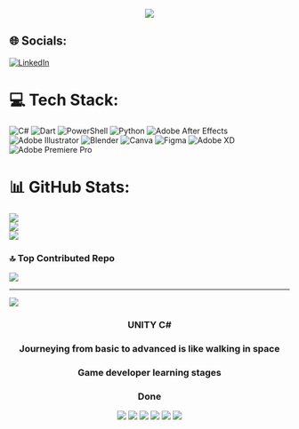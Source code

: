 <p align="center">
<a href="https://github.com/egoscoder/egoscoder"><img src="https://r.resimlink.com/AZdCzqnG8.jpg"></a>
</p>

## 🌐 Socials:
[![LinkedIn](https://img.shields.io/badge/LinkedIn-%230077B5.svg?logo=linkedin&logoColor=white)](https://linkedin.com/in/egemenkaraku%C5%9F/) 

# 💻 Tech Stack:
![C#](https://img.shields.io/badge/c%23-%23239120.svg?style=for-the-badge&logo=csharp&logoColor=white) ![Dart](https://img.shields.io/badge/dart-%230175C2.svg?style=for-the-badge&logo=dart&logoColor=white) ![PowerShell](https://img.shields.io/badge/PowerShell-%235391FE.svg?style=for-the-badge&logo=powershell&logoColor=white) ![Python](https://img.shields.io/badge/python-3670A0?style=for-the-badge&logo=python&logoColor=ffdd54) ![Adobe After Effects](https://img.shields.io/badge/Adobe%20After%20Effects-9999FF.svg?style=for-the-badge&logo=Adobe%20After%20Effects&logoColor=white) ![Adobe Illustrator](https://img.shields.io/badge/adobe%20illustrator-%23FF9A00.svg?style=for-the-badge&logo=adobe%20illustrator&logoColor=white) ![Blender](https://img.shields.io/badge/blender-%23F5792A.svg?style=for-the-badge&logo=blender&logoColor=white) ![Canva](https://img.shields.io/badge/Canva-%2300C4CC.svg?style=for-the-badge&logo=Canva&logoColor=white) ![Figma](https://img.shields.io/badge/figma-%23F24E1E.svg?style=for-the-badge&logo=figma&logoColor=white) ![Adobe XD](https://img.shields.io/badge/Adobe%20XD-470137?style=for-the-badge&logo=Adobe%20XD&logoColor=#FF61F6) ![Adobe Premiere Pro](https://img.shields.io/badge/Adobe%20Premiere%20Pro-9999FF.svg?style=for-the-badge&logo=Adobe%20Premiere%20Pro&logoColor=white)
# 📊 GitHub Stats:
![](https://github-readme-stats.vercel.app/api?username=egoscoder&theme=dracula&hide_border=false&include_all_commits=false&count_private=false)<br/>
![](https://github-readme-streak-stats.herokuapp.com/?user=egoscoder&theme=dracula&hide_border=false)<br/>
![](https://github-readme-stats.vercel.app/api/top-langs/?username=egoscoder&theme=dracula&hide_border=false&include_all_commits=false&count_private=false&layout=compact)

### 🔝 Top Contributed Repo
![](https://github-contributor-stats.vercel.app/api?username=egoscoder&limit=5&theme=dark&combine_all_yearly_contributions=true)

---
[![](https://visitcount.itsvg.in/api?id=egoscoder&icon=9&color=0)](https://visitcount.itsvg.in)
<!-- Proudly created with GPRM ( https://gprm.itsvg.in ) -->
<h3 align="center">UNITY C# </h3>
<h3 align="center">Journeying from basic to advanced is like walking in space </h3>
<h3 align="center">Game developer learning stages </h3>
<h3 align="center">Done</h3>
<p align="center">
  <a href="https://github.com/egoscoder/egoscoder"><img src="https://r.resimlink.com/rgQbLSft7V.png"></a>
  <a href="https://github.com/egoscoder/egoscoder"><img src="https://r.resimlink.com/d6oA3pVvR.png"></a>
  <a href="https://github.com/egoscoder/egoscoder"><img src="https://r.resimlink.com/xca9PDypWOo.png"></a>
  <a href="https://github.com/egoscoder/egoscoder"><img src="https://r.resimlink.com/g1Ya2wlfy_Z.png"></a>
  <a href="https://github.com/egoscoder/egoscoder"><img src="https://r.resimlink.com/OwoUprC-V2_.jpg"></a>
  <a href="https://github.com/egoscoder/egoscoder"><img src="https://r.resimlink.com/ZdP_m.png"></a>
  <a href="https://github.com/egoscoder/egoscoder><img src="https://r.resimlink.com/dLvXFUq75tr8.png"></a>
                                                    
</p>
